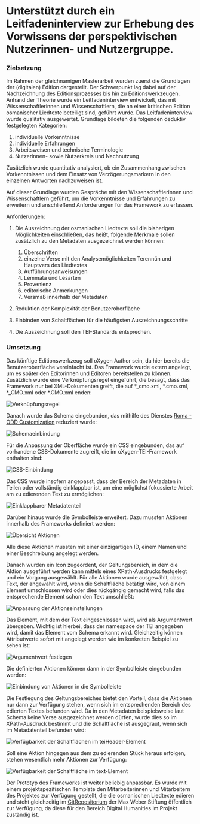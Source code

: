 # Unterstützt durch ein Leitfadeninterview zur Erhebung des Vorwissens der perspektivischen Nutzerinnen- und Nutzergruppe.

### Zielsetzung
Im Rahmen der gleichnamigen Masterarbeit wurden zuerst die Grundlagen der (digitalen) Edition dargestellt. Der Schwerpunkt lag dabei auf der Nachzeichnung des Editionsprozesses bis hin zu Editionswerkzeugen.
Anhand der Theorie wurde ein Leitfadeninterview entwickelt, das mit Wissenschaftlerinnen und Wissenschaftlern, die an einer kritischen Edition osmanischer Liedtexte beteiligt sind, geführt wurde. Das Leitfadeninterview wurde qualitativ ausgewertet. Grundlage bildeten die folgenden deduktiv festgelegten Kategorien:

1. individuelle Vorkenntnisse
1. individuelle Erfahrungen
1. Arbeitsweisen und technische Terminologie
1. Nutzerinnen- sowie Nutzerkreis und Nachnutzung

Zusätzlich wurde quantitativ analysiert, ob ein Zusammenhang zwischen Vorkenntnissen und dem Einsatz von Verzögerungsmarkern in den einzelnen Antworten nachzuweisen ist.

Auf dieser Grundlage wurden Gespräche mit den Wissenschaftlerinnen und Wissenschaftlern geführt, um die Vorkenntnisse und Erfahrungen zu erweitern und anschließend Anforderungen für das Framework zu erfassen.

Anforderungen:

1. Die Auszeichnung der osmanischen Liedtexte soll die bisherigen Möglichkeiten einschließen, das heißt, folgende Merkmale sollen zusätzlich zu den Metadaten ausgezeichnet werden können:
    1. Überschriften
    1. einzelne Verse mit den Analysemöglichkeiten Terennün und Hauptvers des Liedtextes
    1. Aufführungsanweisungen
    1. Lemmata und Lesarten 
    1. Provenienz
    1. editorische Anmerkungen
    1. Versmaß innerhalb der Metadaten

1. Reduktion der Komplexität der Benutzeroberfläche
1. Einbinden von Schaltflächen für die häufigsten Auszeichnungsschritte
1. Die Auszeichnung soll den TEI-Standards entsprechen.

### Umsetzung

Das künftige Editionswerkzeug soll oXygen Author sein, da hier bereits die  Benutzeroberfläche vereinfacht ist.
Das Framework wurde extern angelegt, um es später den Editorinnen und Editoren bereitstellen zu können. Zusätzlich wurde eine Verknüpfungsregel eingeführt, die besagt, dass das Framework nur bei XML-Dokumenten greift, die auf *_cmo.xml, *.cmo.xml, *_CMO.xml oder *.CMO.xml enden:

![Verknüpfungsregel](/Framework/verknuepfungsregel.png)

Danach wurde das Schema eingebunden, das mithilfe des Dienstes [Roma - ODD Customization](https://romabeta.tei-c.org/) reduziert wurde:

![Schemaeinbindung](/Framework/schemaeinbindung.png)

Für die Anpassung der Oberfläche wurde ein CSS eingebunden, das auf vorhandene CSS-Dokumente zugreift, die im oXygen-TEI-Framework enthalten sind:


![CSS-Einbindung](/Framework/csseinbindung.png)

Das CSS wurde insofern angepasst, dass der Bereich der Metadaten in Teilen oder vollständig einklappbar ist, um eine möglichst fokussierte Arbeit am zu edierenden Text zu ermöglichen:

![Einklappbarer Metadatenteil](/Framework/faltbar.png)

Darüber hinaus wurde die Symbolleiste erweitert. Dazu mussten Aktionen innerhalb des Frameworks definiert werden:

![Übersicht Aktionen](/Framework/aktionen.png)

Alle diese Aktionen mussten mit einer einzigartigen ID, einem Namen und einer Beschreibung angelegt werden.

Danach wurden ein Icon zugeordent, der Geltungsbereich, in dem die Aktion ausgeführt werden kann mittels eines XPath-Ausdrucks festgelegt und ein Vorgang ausgewählt. Für alle Aktionen wurde ausgewählt, dass Text, der angewählt wird, wenn die Schaltfläche betätigt wird, von einem Element umschlossen wird oder dies rückgängig gemacht wird, falls das entsprechende Element schon den Text umschließt:

![Anpassung der Aktionseinstellungen](/Framework/akteinstellung.png)

Das Element, mit dem der Text eingeschlossen wird, wird als Argumentwert übergeben. Wichtig ist hierbei, dass der namespace der TEI angegeben wird, damit das Element vom Schema erkannt wird. Gleichzeitig können Attributwerte sofort mit angelegt werden wie im konkreten Beispiel zu sehen ist:

![Argumentwert festlegen](/Framework/argument.png)

Die definierten Aktionen können dann in der Symbolleiste eingebunden werden:

![Einbindung von Aktionen in die Symbolleiste](/Framework/symmenue.png)

Die Festlegung des Geltungsbereiches bietet den Vorteil, dass die Aktionen nur dann zur Verfügung stehen, wenn sich im entsprechenden Bereich des edierten Textes befunden wird. Da in den Metadaten beispielsweise laut Schema keine Verse ausgezeichnet werden dürfen, wurde dies so im XPath-Ausdruck bestimmt und die Schaltfläche ist ausgegraut, wenn sich im Metadatenteil befunden wird:

![Verfügbarkeit der Schaltflächen im teiHeader-Element](/Framework/symboleng.png)

Soll eine Aktion hingegen aus dem zu edierenden Stück heraus erfolgen, stehen wesentlich mehr Aktionen zur Verfügung:

![Verfügbarkeit der Schaltfläche im text-Element](/Framework/symbolweit.png)

Der Prototyp des Frameworks ist weiter beliebig anpassbar. Es wurde mit einem projektspezifischen Template den Mitarbeiterinnen und Mitarbeitern des Projektes zur Verfügung gestellt, die die osmanischen Liedtexte edieren und steht gleichzeitig im [GitRepositorium](https://github.com/maxweberstiftung/CMO-prototype-framework-text-edition) der Max Weber Stiftung öffentlich zur Verfügung, da diese für den Bereich Digital Humanities im Projekt zuständig ist.
